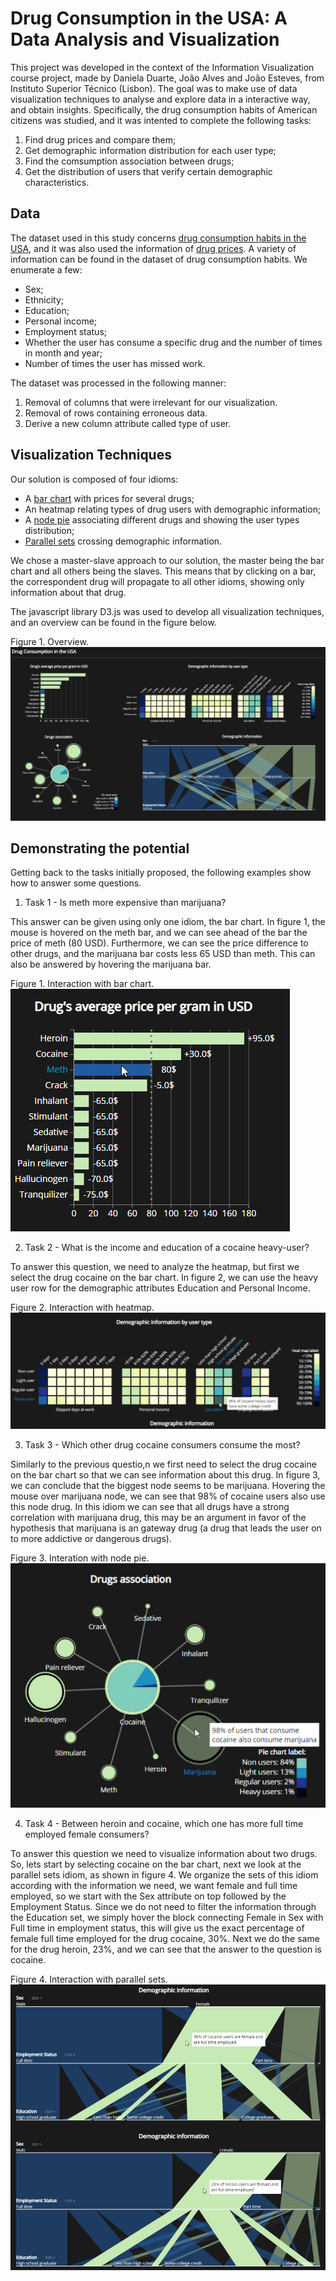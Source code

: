 # Drug Consumption in the USA: A Data Analysis and Visualization

This project was developed in the context of the Information Visualization course project, made by Daniela Duarte, João Alves and João Esteves, from Instituto Superior Técnico (Lisbon).
The goal was to make use of data visualization techniques to analyse and explore data in a interactive way, and obtain insights. 
Specifically, the drug consumption habits of American citizens was studied, and it was 
intented to complete the following tasks:

1. Find drug prices and compare them;
2. Get demographic information distribution for each user type;
3. Find the comsumption association between drugs;
4. Get the distribution of users that verify certain demographic characteristics.


## Data
The dataset used in this study concerns [drug consumption habits in the USA](https://data.world/balexturner/drug-use-employment-work-absence-income-race-education), and it was also used the information of [drug prices](https://www.dnalegal.com/drugs-menu). A variety of information can be found in the dataset of drug consumption habits. We enumerate a few:
* Sex;
* Ethnicity;
* Education;
* Personal income;
* Employment status;
* Whether the user has consume a specific drug and the number of times in month and year;
* Number of times the user has missed work.

The dataset was processed in the following manner:
1. Removal of columns that were irrelevant for our visualization.
2. Removal of rows containing erroneous data.
3. Derive a new column attribute called type of user.

## Visualization Techniques
Our solution is composed of four idioms: 

* A [bar
chart](https://blog.risingstack.com/d3-jstutorial-bar-charts-with-javascript/) with prices for several drugs;
* An heatmap relating types
of drug users with demographic information;
* A [node pie](https://bl.ocks.org/kgeorgiou/68f864364f277720252d0329408433ae) associating
different drugs and showing the user types distribution;
* [Parallel sets](https://www.jasondavies.com/parallel-sets/) crossing demographic information.

We chose a master-slave approach to our solution, the master
being the bar chart and all others being the slaves. This means
that by clicking on a bar, the correspondent drug will propagate
to all other idioms, showing only information about that
drug.

The javascript library D3.js was used to develop all visualization techniques, and an overview can be found in the figure below.

Figure 1. Overview.
![Overview.](images/overview.png)

## Demonstrating the potential
Getting back to the tasks initially proposed, the following examples show how to answer some questions.

1. Task 1 - Is meth more expensive than marijuana?

This answer can be given using only one idiom, the bar chart.
In figure 1, the mouse is hovered on the meth bar,
and we can see ahead of the bar the price of meth (80 USD).
Furthermore, we can see the price difference to other drugs, and the marijuana bar costs less 65 USD than meth. This can also be answered by hovering
the marijuana bar.

Figure 1. Interaction with bar chart.
![Bar Chart](images/bar_chart.png)

2. Task 2 - What is the income and education of a
cocaine heavy-user?

To answer this question, we need to analyze the
heatmap, but first we select the drug cocaine on the bar chart.
In figure 2, we can use the heavy user row for the
demographic attributes Education and Personal Income.

Figure 2. Interaction with heatmap.
![Heatmap](images/heatmap.png)

3. Task 3 - Which other drug cocaine consumers
consume the most?

Similarly to the previous questio,n we first need to select the drug
cocaine on the bar chart so that we can see information about this drug. 
In figure 3, we can conclude that the
biggest node seems to be marijuana. Hovering the mouse over marijuana node, we can see that 98% of cocaine users also use this node
drug. In this idiom we can see that all drugs have a strong correlation
with marijuana drug, this may be an argument in favor
of the hypothesis that marijuana is an gateway drug (a drug
that leads the user on to more addictive or dangerous drugs).

Figure 3. Interation with node pie.
![Node Pie](images/node_pie.png)

4. Task 4 - Between heroin and cocaine, which one
has more full time employed female consumers?

To answer this question we need to visualize information
about two drugs. So, lets start by selecting cocaine on the bar chart, next we look at the parallel sets idiom, as shown in figure 4. We
organize the sets of this idiom according with the information
we need, we want female and full time employed, so we start
with the Sex attribute on top followed by the Employment
Status. Since we do not need to filter the information through
the Education set, we simply hover the block connecting Female
in Sex with Full time in employment status, this will
give us the exact percentage of female full time employed for
the drug cocaine, 30%. Next we do the same for the drug
heroin, 23%, and we can see that the answer to the question
is cocaine.

Figure 4. Interaction with parallel sets. 
![Node Pie](images/parallel_sets.png)
